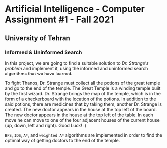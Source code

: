 # Artificial Intelligence - Computer Assignment #1 - Fall 2021
## University of Tehran
### Informed & Uninformed Search

In this project, we are going to find a suitable solution to *Dr. Strange's problem* and implement it, using the informed and uninformed search algorithms that we have learned.

To fight Thanos, Dr. Strange must collect all the potions of the great temple and go to the end of the temple. The Great Temple is a winding temple built by the first wizard. Dr. Strange brings the map of the temple, which is in the form of a checkerboard with the location of the potions. In addition to the said potions, there are medicines that by taking them, another Dr. Strange is created. The new doctor appears in the house at the top left of the board. The new doctor appears in the house at the top left of the table. In each move he can move to one of the four adjacent houses of the current house (up, down, left and right). Good Luck! :)

`BFS`, `IDS`, `A*`, and `weighted A*` algorithms are implemented in order to find the optimal way of getting doctors to the end of the temple.

